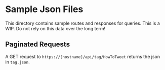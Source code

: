 # Sample Json Files

This directory contains sample routes and responses for queries. This is a WIP.
Do not rely on this data over the long term!

## Paginated Requests

A GET request to `https://[hostname]/api/tag/HowToTweet` returns the json in
`tag.json`.
